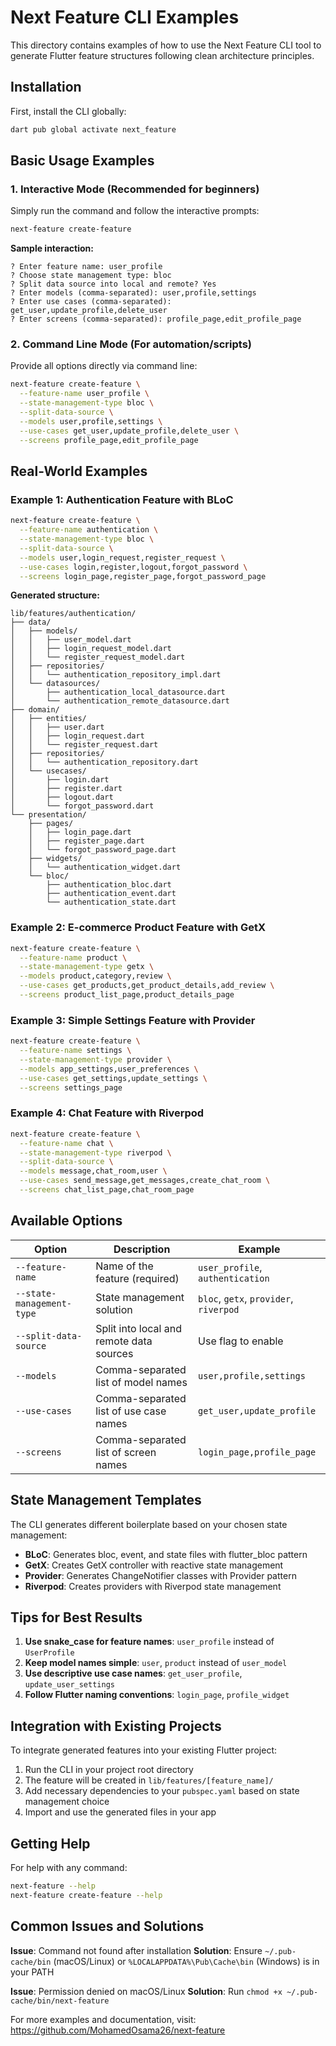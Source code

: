 # Next Feature CLI Examples

This directory contains examples of how to use the Next Feature CLI tool to generate Flutter feature structures following clean architecture principles.

## Installation

First, install the CLI globally:

```bash
dart pub global activate next_feature
```

## Basic Usage Examples

### 1. Interactive Mode (Recommended for beginners)

Simply run the command and follow the interactive prompts:

```bash
next-feature create-feature
```

**Sample interaction:**
```
? Enter feature name: user_profile
? Choose state management type: bloc
? Split data source into local and remote? Yes
? Enter models (comma-separated): user,profile,settings
? Enter use cases (comma-separated): get_user,update_profile,delete_user
? Enter screens (comma-separated): profile_page,edit_profile_page
```

### 2. Command Line Mode (For automation/scripts)

Provide all options directly via command line:

```bash
next-feature create-feature \
  --feature-name user_profile \
  --state-management-type bloc \
  --split-data-source \
  --models user,profile,settings \
  --use-cases get_user,update_profile,delete_user \
  --screens profile_page,edit_profile_page
```

## Real-World Examples

### Example 1: Authentication Feature with BLoC

```bash
next-feature create-feature \
  --feature-name authentication \
  --state-management-type bloc \
  --split-data-source \
  --models user,login_request,register_request \
  --use-cases login,register,logout,forgot_password \
  --screens login_page,register_page,forgot_password_page
```

**Generated structure:**
```
lib/features/authentication/
├── data/
│   ├── models/
│   │   ├── user_model.dart
│   │   ├── login_request_model.dart
│   │   └── register_request_model.dart
│   ├── repositories/
│   │   └── authentication_repository_impl.dart
│   └── datasources/
│       ├── authentication_local_datasource.dart
│       └── authentication_remote_datasource.dart
├── domain/
│   ├── entities/
│   │   ├── user.dart
│   │   ├── login_request.dart
│   │   └── register_request.dart
│   ├── repositories/
│   │   └── authentication_repository.dart
│   └── usecases/
│       ├── login.dart
│       ├── register.dart
│       ├── logout.dart
│       └── forgot_password.dart
└── presentation/
    ├── pages/
    │   ├── login_page.dart
    │   ├── register_page.dart
    │   └── forgot_password_page.dart
    ├── widgets/
    │   └── authentication_widget.dart
    └── bloc/
        ├── authentication_bloc.dart
        ├── authentication_event.dart
        └── authentication_state.dart
```

### Example 2: E-commerce Product Feature with GetX

```bash
next-feature create-feature \
  --feature-name product \
  --state-management-type getx \
  --models product,category,review \
  --use-cases get_products,get_product_details,add_review \
  --screens product_list_page,product_details_page
```

### Example 3: Simple Settings Feature with Provider

```bash
next-feature create-feature \
  --feature-name settings \
  --state-management-type provider \
  --models app_settings,user_preferences \
  --use-cases get_settings,update_settings \
  --screens settings_page
```

### Example 4: Chat Feature with Riverpod

```bash
next-feature create-feature \
  --feature-name chat \
  --state-management-type riverpod \
  --split-data-source \
  --models message,chat_room,user \
  --use-cases send_message,get_messages,create_chat_room \
  --screens chat_list_page,chat_room_page
```

## Available Options

| Option | Description | Example |
|--------|-------------|---------|
| `--feature-name` | Name of the feature (required) | `user_profile`, `authentication` |
| `--state-management-type` | State management solution | `bloc`, `getx`, `provider`, `riverpod` |
| `--split-data-source` | Split into local and remote data sources | Use flag to enable |
| `--models` | Comma-separated list of model names | `user,profile,settings` |
| `--use-cases` | Comma-separated list of use case names | `get_user,update_profile` |
| `--screens` | Comma-separated list of screen names | `login_page,profile_page` |

## State Management Templates

The CLI generates different boilerplate based on your chosen state management:

- **BLoC**: Generates bloc, event, and state files with flutter_bloc pattern
- **GetX**: Creates GetX controller with reactive state management
- **Provider**: Generates ChangeNotifier classes with Provider pattern
- **Riverpod**: Creates providers with Riverpod state management

## Tips for Best Results

1. **Use snake_case for feature names**: `user_profile` instead of `UserProfile`
2. **Keep model names simple**: `user`, `product` instead of `user_model`
3. **Use descriptive use case names**: `get_user_profile`, `update_user_settings`
4. **Follow Flutter naming conventions**: `login_page`, `profile_widget`

## Integration with Existing Projects

To integrate generated features into your existing Flutter project:

1. Run the CLI in your project root directory
2. The feature will be created in `lib/features/[feature_name]/`
3. Add necessary dependencies to your `pubspec.yaml` based on state management choice
4. Import and use the generated files in your app

## Getting Help

For help with any command:

```bash
next-feature --help
next-feature create-feature --help
```

## Common Issues and Solutions

**Issue**: Command not found after installation
**Solution**: Ensure `~/.pub-cache/bin` (macOS/Linux) or `%LOCALAPPDATA%\Pub\Cache\bin` (Windows) is in your PATH

**Issue**: Permission denied on macOS/Linux
**Solution**: Run `chmod +x ~/.pub-cache/bin/next-feature`

For more examples and documentation, visit: https://github.com/MohamedOsama26/next-feature

